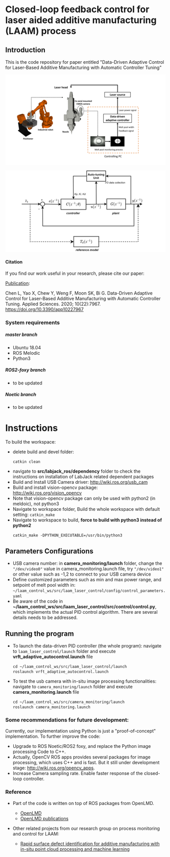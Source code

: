 # Closed-loop feedback control for laser aided additive manufacturing (LAAM) process
## Introduction
This is the code repository for paper entitled "Data-Driven Adaptive Control for Laser-Based Additive Manufacturing with Automatic Controller Tuning"

![](./src/doc/System_integration_1.jpg)

![](./src/doc/Adaptive_PID_VRFT.png?raw=true)

<!-- ![](./src/doc/fina_revision_figure8.png?raw=true) -->

#### Citation
If you find our work useful in your research, please cite our paper:

[Publication](https://www.mdpi.com/2076-3417/10/22/7967):

   Chen L, Yao X, Chew Y, Weng F, Moon SK, Bi G. Data-Driven Adaptive Control for Laser-Based Additive Manufacturing with Automatic Controller Tuning. Applied Sciences. 2020; 10(22):7967. https://doi.org/10.3390/app10227967



### System requirements
##### master branch
- Ubuntu 18.04
- ROS Melodic
- Python3 
  
##### ROS2-foxy branch
- to be updated 
##### Noetic branch
- to be updated 


# Instructions
To build the workspace:
- delete build and devel folder:
   ```
   catkin clean
   ```
- navigate to __src/labjack_ros/dependency__ folder to check the instructions on installation of LabJack related dependent packages
- Build and Install USB Camera driver: http://wiki.ros.org/usb_cam
- Build and install vision-opencv package: http://wiki.ros.org/vision_opencv
- Note that vision-opencv package can only be used with python2 (in meldoic), not python3
- Navigate to workspace folder, Build the whole workspace with default setting: ```catkin_make```
- Navigate to workspace to build, __force to build with python3 instead of python2__
   ```
   catkin_make -DPYTHON_EXECUTABLE=/usr/bin/python3
   ```

## Parameters Configurations
- USB camera number: in __camera_monitoring/launch__ folder, change the ```"/dev/video0"``` value in camera_monitoring.launch file, try ```"/dev/video1"``` or other value such as -1,2 to connect to your USB camera device
- Define customized parameters such as min and max power range, and setpoint of melt pool width in: `~/laam_control_ws/src/laam_laser_control/config/control_parameters.yaml`
- Be aware of the code in __~/laam_control_ws/src/laam_laser_control/src/control/control.py__, which implements the actual PID control algorithm. There are several details needs to be addressed.

## Running the program
- To launch the data-driven PID controller (the whole program):
  navigate to `laam_laser_control/launch` folder and execute __vrft_adaptive_autocontrol.launch__ file
   ```
   cd ~/laam_control_ws/src/laam_laser_control/launch
   roslaunch vrft_adaptive_autocontrol.launch
   ```

- To test the usb camera with in-situ image processing functionalities:
  navigate to `camera_monitoring/launch` folder and execute __camera_monitoring.launch__ file
   ```
   cd ~/laam_control_ws/src/camera_monitoring/launch
   roslaunch camera_monitoring.launch
   ```

### Some recommendations for future development:
Currently, our implementation using Python is just a "proof-of-concept" implementation. To further improve the code:
  - Upgrade to ROS Noetic/ROS2 foxy, and replace the Python image processing Code to C++. 
  - Actually, OpenCV ROS apps provides several packages for image processing, which uses C++ and is fast. But it still under development stage: http://wiki.ros.org/opencv_apps.
  - Increase Camera sampling rate. Enable faster response of the closed-loop controller. 


### Reference
- Part of the code is written on top of ROS packages from OpenLMD.
  - [OpenLMD](https://github.com/openlmd)
  - [OpenLMD publications](https://www.sciencedirect.com/science/article/abs/pii/S0736584517303770)

  
- Other related projects from our research group on process monitoring and control for LAAM:
  - [Rapid surface defect identification for additive manufacturing with in-situ point cloud processing and machine learning](https://www.tandfonline.com/doi/abs/10.1080/17452759.2020.1832695)


